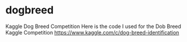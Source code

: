 # dogbreed
Kaggle Dog Breed Competition
Here is the code I used for the Dob Breed Kaggle Competition
https://www.kaggle.com/c/dog-breed-identification
